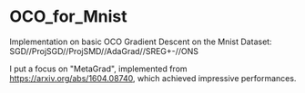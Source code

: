 # OCO_for_Mnist

Implementation on basic OCO Gradient Descent on the Mnist Dataset:
SGD//ProjSGD//ProjSMD//AdaGrad//SREG+-//ONS

I put a focus on "MetaGrad", implemented from https://arxiv.org/abs/1604.08740, which achieved impressive performances.
